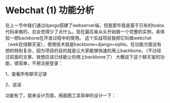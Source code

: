 # Webchat (1) 功能分析

在上一节中我们通过django搭建了webserver端，但是那毕竟是基于已有的todos代码来做的，总会觉得少了点什么。现在最后来从头开始做一个完整的实例，来体验一把backbone在开发过程中的使用。 这个实战项目我把它叫做webchat（web在线聊天室），使用技术就是backbone+django+sqlite。在功能方面没有想的特别复杂，因为项目的目的就是让大家能够快速的用上backbone。（不过经过前面的文章，我想应该已经能让你用上backbone了） 大概说下这个聊天室的功能，很简单，不用注册登录：

1、查看所有聊天记录

2、说话

功能有了，就来设计页面，用画图工具简单的设计一下：


